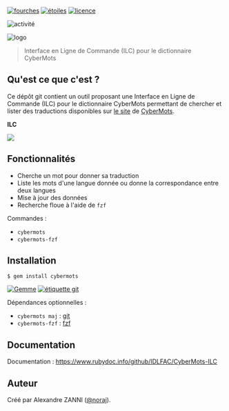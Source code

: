 [![fourches](https://img.shields.io/github/forks/IDLFAC/CyberMots-ILC?label=fourches)](https://github.com/IDLFAC/CyberMots-ILC/network)
[![étoiles](https://img.shields.io/github/stars/IDLFAC/CyberMots-ILC?label=étoiles)](https://github.com/IDLFAC/CyberMots-ILC/stargazers)
[![licence](https://img.shields.io/badge/CeCILL-B?label=licence&color=%238ab702)](https://github.com/IDLFAC/CyberMots-ILC/blob/maitresse/LICENCE.txt)

![activité](https://img.shields.io/github/commit-activity/y/IDLFAC/CyberMots-ILC?label=activité%20des%20validations%20git)

![logo](https://idlfac.github.io/CyberMots/images/CyberMots.svg)

> Interface en Ligne de Commande (ILC) pour le dictionnaire CyberMots

## Qu'est ce que c'est ?

Ce dépôt git contient un outil proposant une Interface en Ligne de Commande (ILC) pour le dictionnaire CyberMots permettant de chercher et lister des traductions disponibles sur [le site](https://idlfac.github.io/CyberMots/) de [CyberMots](https://github.com/IDLFAC/CyberMots).

**ILC**

![](https://i.imgur.com/FA3ko0h.png)

## Fonctionnalités

- Cherche un mot pour donner sa traduction
- Liste les mots d'une langue donnée ou donne la correspondance entre deux langues
- Mise à jour des données
- Recherche floue à l'aide de `fzf`

Commandes :

- `cybermots`
- `cybermots-fzf`

## Installation

```plaintext
$ gem install cybermots
```

[![Gemme](https://img.shields.io/gem/v/cybermots?label=gemme)](https://rubygems.org/gems/cybermots)
[![étiquette git](https://img.shields.io/github/tag/IDLFAC/CyberMots-ILC?label=étiquette)](https://github.com/IDLFAC/CyberMots-ILC/tags)

Dépendances optionnelles :

- `cybermots maj` : [git](https://repology.org/project/git/versions)
- `cybermots-fzf` : [fzf](https://repology.org/project/fzf/versions)

## Documentation

Documentation : https://www.rubydoc.info/github/IDLFAC/CyberMots-ILC

## Auteur

Créé par Alexandre ZANNI ([@noraj](https://pwn.by/noraj/)).

